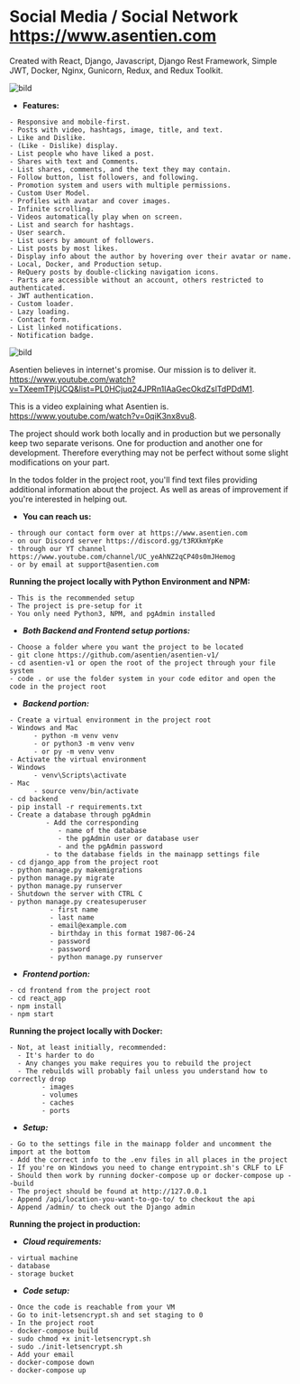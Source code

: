 # Social Media / Social Network https://www.asentien.com #

Created with React, Django, Javascript, Django Rest Framework, Simple JWT, Docker, Nginx, Gunicorn, Redux, and Redux Toolkit.


![bild](https://user-images.githubusercontent.com/104103689/168448051-53263ca0-ce18-4b5c-bc3e-f0c24caeb952.png)

   - **Features:**
   
    - Responsive and mobile-first.
    - Posts with video, hashtags, image, title, and text.
    - Like and Dislike.
    - (Like - Dislike) display.
    - List people who have liked a post.
    - Shares with text and Comments.
    - List shares, comments, and the text they may contain.
    - Follow button, list followers, and following.
    - Promotion system and users with multiple permissions.
    - Custom User Model.
    - Profiles with avatar and cover images.
    - Infinite scrolling.
    - Videos automatically play when on screen.
    - List and search for hashtags.
    - User search. 
    - List users by amount of followers.
    - List posts by most likes.
    - Display info about the author by hovering over their avatar or name.
    - Local, Docker, and Production setup. 
    - ReQuery posts by double-clicking navigation icons.
    - Parts are accessible without an account, others restricted to authenticated.
    - JWT authentication.
    - Custom loader. 
    - Lazy loading.
    - Contact form.
    - List linked notifications.
    - Notification badge.

![bild](https://user-images.githubusercontent.com/104103689/168448137-840d1019-dc4c-4bd6-8978-d0be4701e9a0.png)

Asentien believes in internet's promise. Our mission is to deliver it. 
https://www.youtube.com/watch?v=TXeemTPjUCQ&list=PL0HCjuq24JPRn1lAaGecOkdZslTdPDdM1.

This is a video explaining what Asentien is.
https://www.youtube.com/watch?v=0qiK3nx8vu8.



The project should work both locally and in production 
but we personally keep two separate verisons.
One for production and another one for development. 
Therefore everything may not be perfect without some slight modifications on your part.

In the todos folder in the project root, 
you'll find text files providing additional information about the project. 
As well as areas of improvement if you're interested in helping out.
   - **You can reach us:**


    - through our contact form over at https://www.asentien.com
    - on our Discord server https://discord.gg/t3RXkmYpKe
    - through our YT channel https://www.youtube.com/channel/UC_yeAhNZ2qCP40s0mJHemog
    - or by email at support@asentien.com
    
    
    

**Running the project locally with Python Environment and NPM:**
   
    - This is the recommended setup
    - The project is pre-setup for it
    - You only need Python3, NPM, and pgAdmin installed
    
   - *****Both Backend and Frontend setup portions:*****
  
    - Choose a folder where you want the project to be located
    - git clone https://github.com/asentien/asentien-v1/
    - cd asentien-v1 or open the root of the project through your file system
    - code . or use the folder system in your code editor and open the code in the project root

   - *****Backend portion:*****
   
    - Create a virtual environment in the project root
    - Windows and Mac
          - python -m venv venv
          - or python3 -m venv venv
          - or py -m venv venv
    - Activate the virtual environment
    - Windows
          - venv\Scripts\activate
    - Mac
          - source venv/bin/activate
    - cd backend
    - pip install -r requirements.txt
    - Create a database through pgAdmin
             - Add the corresponding 
                - name of the database 
                - the pgAdmin user or database user 
                - and the pgAdmin password
             - to the database fields in the mainapp settings file
    - cd django_app from the project root
    - python manage.py makemigrations
    - python manage.py migrate
    - python manage.py runserver
    - Shutdown the server with CTRL C
    - python manage.py createsuperuser
              - first name
              - last name
              - email@example.com
              - birthday in this format 1987-06-24
              - password
              - password
              - python manage.py runserver

   - *****Frontend portion:*****
   
    - cd frontend from the project root
    - cd react_app
    - npm install
    - npm start


**Running the project locally with Docker:**

    - Not, at least initially, recommended:
      - It's harder to do
      - Any changes you make requires you to rebuild the project
      - The rebuilds will probably fail unless you understand how to correctly drop 
            - images
            - volumes
            - caches
            - ports

   - *****Setup:*****
   
    - Go to the settings file in the mainapp folder and uncomment the import at the bottom
    - Add the correct info to the .env files in all places in the project
    - If you're on Windows you need to change entrypoint.sh's CRLF to LF
    - Should then work by running docker-compose up or docker-compose up --build
    - The project should be found at http://127.0.0.1
    - Append /api/location-you-want-to-go-to/ to checkout the api
    - Append /admin/ to check out the Django admin

**Running the project in production:**

   - *****Cloud requirements:*****
   
    - virtual machine
    - database
    - storage bucket
    
   - *****Code setup:*****
   
    - Once the code is reachable from your VM
    - Go to init-letsencrypt.sh and set staging to 0
    - In the project root
    - docker-compose build
    - sudo chmod +x init-letsencrypt.sh
    - sudo ./init-letsencrypt.sh
    - Add your email
    - docker-compose down
    - docker-compose up
